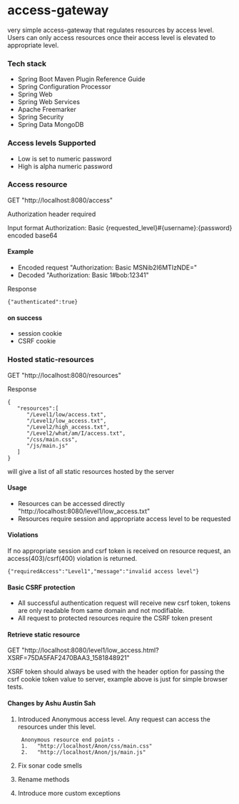 # access-gateway

very simple access-gateway that regulates resources by access level. Users can only access resources once their access level is elevated to appropriate level.

### Tech stack
* Spring Boot Maven Plugin Reference Guide
* Spring Configuration Processor
* Spring Web
* Spring Web Services
* Apache Freemarker
* Spring Security
* Spring Data MongoDB


### Access levels Supported

* Low is set to numeric password
* High is alpha numeric password


### Access resource

GET "http://localhost:8080/access"

Authorization header required

Input format Authorization: Basic {requested_level}#{username}:{password} encoded base64 

#### Example 
* Encoded request "Authorization: Basic MSNib2I6MTIzNDE="
* Decoded "Authorization: Basic 1#bob:12341"

Response

```
{"authenticated":true}
```

#### on success
* session cookie
* CSRF cookie

### Hosted static-resources 

GET "http://localhost:8080/resources"

Response

```
{ 
   "resources":[ 
      "/Level1/low/access.txt",
      "/Level1/low_access.txt",
      "/Level2/high_access.txt",
      "/Level2/what/am/I/access.txt",
      "/css/main.css",
      "/js/main.js"
   ]
}
```

will give a list of all static resources hosted by the server 

#### Usage
* Resources can be accessed directly "http://localhost:8080/level1/low_access.txt" 
* Resources require session and appropriate access level to be requested 

#### Violations
If no appropriate session and csrf token is received on resource request, an access(403)/csrf(400) violation is returned.

```
{"requiredAccess":"Level1","message":"invalid access level"}
```

#### Basic CSRF protection

* All successful authentication request will receive new csrf token, tokens are only readable from same domain and not modifiable. 
* All request to protected resources require the CSRF token present

#### Retrieve static resource

GET "http://localhost:8080/level1/low_access.html?XSRF=75DA5FAF2470BAA3_1581848921"

XSRF token should always be used with the header option for passing the csrf cookie token value to server, example above is just for simple browser tests.


#### Changes by Ashu Austin Sah

1. Introduced Anonymous access level. Any request can access the resources under this level.

        Anonymous resource end points - 
        1.   "http://localhost/Anon/css/main.css"
        2.   "http://localhost/Anon/js/main.js"

2. Fix sonar code smells

3. Rename methods 

4. Introduce more custom exceptions
